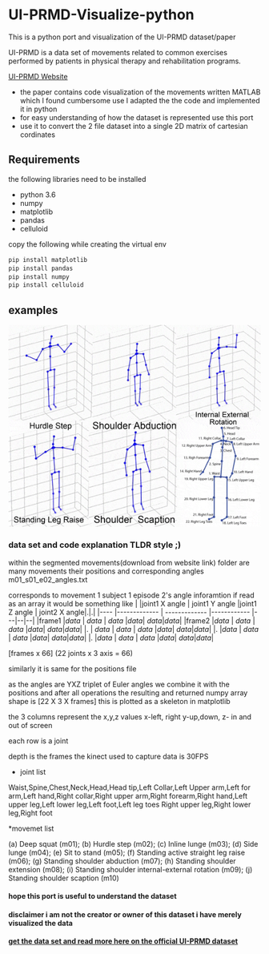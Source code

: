# UI-PRMD-Visualize-python
This is a python port and visualization of the UI-PRMD dataset/paper 

UI-PRMD is a data set of movements related to common exercises performed by patients in physical therapy and rehabilitation programs.

[UI-PRMD Website](https://webpages.uidaho.edu/ui-prmd/)

* the paper contains code visualization of the movements written MATLAB which I found cumbersome use 
I adapted the the code and implemented it in python 
* for easy understanding of how the dataset is represented use this port
* use it to convert the 2 file dataset into a single 2D matrix of cartesian cordinates


## Requirements

the following libraries need to be installed 
* python 3.6
* numpy
* matplotlib
* pandas
* celluloid 

copy the following while creating the virtual env
```bash
pip install matplotlib
pip install pandas
pip install numpy
pip install celluloid
```

## examples

![](images/final.gif)


### data set and code explanation TLDR style ;)  ###
within the segmented movements(download from website link) folder are many movements their positions and corresponding angles
m01_s01_e02_angles.txt

corresponds to movement 1 subject 1 episode 2's angle inforamtion
if read as an array
it would be something like
|       |joint1 X angle  | joint1 Y angle |joint1 Z angle | joint2 X angle|.|.|
|----   |-------------   | -------------  |------------   |---|--|--|
|frame1 |*data*          | *data*         |    *data*     |*data*| *data*|*data*|
|frame2 |*data*          | *data*         |    *data*     |*data*| *data*|*data*|
|.      | *data*         | *data*         |    *data*     |*data*| *data*|*data*|
|.      |*data*          | *data*         |    *data*     |*data*| *data*|*data*|
|.      |*data*          | *data*         |    *data*     |*data*| *data*|*data*|

[frames x 66] (22 joints x 3 axis = 66)

similarly it is same for the positions file

as the angles are YXZ triplet of Euler angles we combine it with the positions and 
after all operations the resulting and returned numpy array shape is [22 X 3 X frames]
this is plotted as a skeleton in matplotlib

the 3 columns represent the x,y,z values x-left, right y-up,down, z- in and out of screen

each row is a joint

depth is the frames the kinect used to capture data is 30FPS

* joint list  

Waist,Spine,Chest,Neck,Head,Head tip,Left Collar,Left Upper arm,Left for arm,Left hand,Right collar,Right upper arm,Right forearm,Right hand,Left upper leg,Left lower leg,Left foot,Left leg toes Right upper leg,Right lower leg,Right foot

*movemet list

(a) Deep squat (m01); (b) Hurdle step (m02); (c) Inline
lunge (m03); (d) Side lunge (m04); (e) Sit to stand (m05); (f) Standing active straight leg raise (m06);
(g) Standing shoulder abduction (m07); (h) Standing shoulder extension (m08); (i) Standing shoulder
internal-external rotation (m09); (j) Standing shoulder scaption (m10)

#### hope this port is useful to understand the dataset ####
#### disclaimer i am not the creator or owner of this dataset i have merely visualized the data ####
#### [get the data set and read more here on the official UI-PRMD dataset](https://webpages.uidaho.edu/ui-prmd/)
